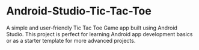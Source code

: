 # Android-Studio-Tic-Tac-Toe
A simple and user-friendly Tic Tac Toe Game app  built using Android Studio. This project is perfect for learning Android app development basics or as a starter template for more advanced projects.
